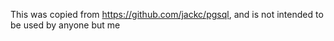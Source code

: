 This was copied from https://github.com/jackc/pgsql, and is not intended to be used by anyone but me
